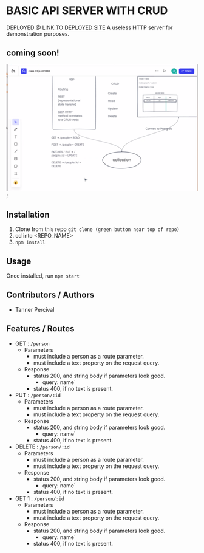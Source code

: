 # BASIC API SERVER WITH CRUD
DEPLOYED @ [LINK TO DEPLOYED SITE](https://basic-express-server-tp.herokuapp.com/person?name=tom)
A useless HTTP server for demonstration purposes.

## coming soon!
![UML Diagram](./src/assets/Class-03-UML.png);

## Installation

1. Clone from this repo `git clone (green button near top of repo)`
1. cd into <REPO_NAME>
1. `npm install`

## Usage

Once installed, run `npm start`

## Contributors / Authors

- Tanner Percival

## Features / Routes

- GET : `/person`
  - Parameters
    - must include a person as a route parameter.
    - must include a text property on the request query.
  - Response
    - status 200, and string body if parameters look good.
      - query: name`
    - status 400, if no text is present.
- PUT : `/person/:id`
  - Parameters
    - must include a person as a route parameter.
    - must include a text property on the request query.
  - Response
    - status 200, and string body if parameters look good.
      - query: name`
    - status 400, if no text is present.
- DELETE : `/person/:id`
  - Parameters
    - must include a person as a route parameter.
    - must include a text property on the request query.
  - Response
    - status 200, and string body if parameters look good.
      - query: name`
    - status 400, if no text is present.
- GET 1 : `/person/:id`
  - Parameters
    - must include a person as a route parameter.
    - must include a text property on the request query.
  - Response
    - status 200, and string body if parameters look good.
      - query: name`
    - status 400, if no text is present.
